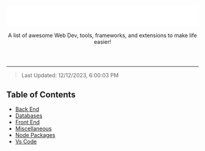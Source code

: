<header align="center" data-title="">
  <img src="assets/rainbow-title.svg" />
  <p>A list of awesome Web Dev, tools, frameworks, and extensions to make life easier!</p>
</header>

---

> Last Updated: 12/12/2023, 6:00:03 PM

## Table of Contents

- [Back End](https://github.com/SenpaiSumpie/awesome-lists/blob/main/lists/back-end/back-end.md)
- [Databases](https://github.com/SenpaiSumpie/awesome-lists/blob/main/lists/databases/databases.md)
- [Front End](https://github.com/SenpaiSumpie/awesome-lists/blob/main/lists/front-end/front-end.md)
- [Miscellaneous](https://github.com/SenpaiSumpie/awesome-lists/blob/main/lists/miscellaneous/miscellaneous.md)
- [Node Packages](https://github.com/SenpaiSumpie/awesome-lists/blob/main/lists/node-packages/node-packages.md)
- [Vs Code](https://github.com/SenpaiSumpie/awesome-lists/blob/main/lists/vs-code/vs-code.md)
